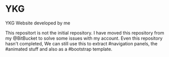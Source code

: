# YKG
YKG Website developed by me

This repositort is not the initial repository. 
I have moved this repository from my @BitBucket to solve some issues with my account. 
Even this repository hasn't completed, We can still use this to extract #navigation panels, the #animated stuff  and also as a #bootstrap template.

